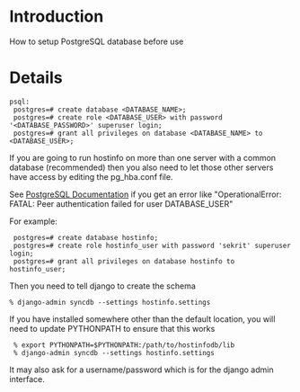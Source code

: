 # Introduction #

How to setup PostgreSQL database before use


# Details #

```
psql:
 postgres=# create database <DATABASE_NAME>;
 postgres=# create role <DATABASE_USER> with password '<DATABASE_PASSWORD>' superuser login;
 postgres=# grant all privileges on database <DATABASE_NAME> to <DATABASE_USER>;

```

If you are going to run hostinfo on more than one server with a common database (recommended) then you also need to let those other servers have access by editing the pg\_hba.conf file.

See [PostgreSQL Documentation](http://www.postgresql.org/docs/9.0/static/auth-pg-hba-conf.html) if you get an error like "OperationalError: FATAL:  Peer authentication failed for user DATABASE\_USER"

For example:
```
 postgres=# create database hostinfo;
 postgres=# create role hostinfo_user with password 'sekrit' superuser login;
 postgres=# grant all privileges on database hostinfo to hostinfo_user;
```

Then you need to tell django to create the schema
```
% django-admin syncdb --settings hostinfo.settings
```

If you have installed somewhere other than the default location, you will need to update PYTHONPATH to ensure that this works
```
 % export PYTHONPATH=$PYTHONPATH:/path/to/hostinfodb/lib
 % django-admin syncdb --settings hostinfo.settings
```
It may also ask for a username/password which is for the django admin interface.